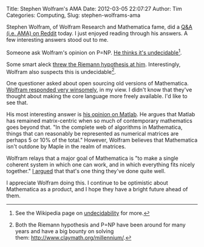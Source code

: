 Title: Stephen Wolfram&#039;s AMA
Date: 2012-03-05 22:07:27
Author: Tim
Categories: Computing,
Slug: stephen-wolframs-ama

Stephen Wolfram, of Wolfram Research and Mathematica fame, did a [Q&A (i.e. AMA) on Reddit](http://www.reddit.com/r/IAmA/comments/qisot/im_stephen_wolfram_mathematica_nks_wolframalpha/) today. I just enjoyed reading through his answers. A few interesting answers stood out to me. 

Someone ask Wolfram's opinion on P=NP. [He thinks it's undecidable](http://www.reddit.com/r/IAmA/comments/qisot/im_stephen_wolfram_mathematica_nks_wolframalpha/c3xy53q)[^1ama].

Some smart aleck [threw the Riemann hypothesis at him](http://www.reddit.com/r/IAmA/comments/qisot/im_stephen_wolfram_mathematica_nks_wolframalpha/c3xxmie). Interestingly, Wolfram also suspects this is undecidable[^2ama].

One questioner asked about open sourcing old versions of Mathematica. [Wolfram responded very winsomely](http://www.reddit.com/r/IAmA/comments/qisot/im_stephen_wolfram_mathematica_nks_wolframalpha/c3xz8by), in my view. I didn't know that they've thought about making the core language more freely available. I'd like to see that.

His most interesting answer is [his opinion on Matlab](http://www.reddit.com/r/IAmA/comments/qisot/im_stephen_wolfram_mathematica_nks_wolframalpha/c3xxhvt). He argues that Matlab has remained matrix-centric when so much of contemporary mathematics goes beyond that. "In the complete web of algorithms in Mathematica, things that can reasonably be represented as numerical matrices are perhaps 5 or 10% of the total." However, Wolfram believes that Mathematica isn't outdone by Maple in the realm of matrices.

Wolfram relays that a major goal of Mathematica is "to make a single coherent system in which one can work, and in which everything fits nicely together." [I argued](http://www.stiglerdiet.com/2012/02/10/mathematica-a-love-story/) that that's one thing they've done quite well.

I appreciate Wolfram doing this. I continue to be optimistic about Mathematica as a product, and I hope they have a bright future ahead of them.

[^1ama]: See the Wikipedia page on [undecidability](http://en.wikipedia.org/wiki/Undecidable_problem) for more.

[^2ama]: Both the Riemann hypothesis and P=NP have been around for many years and have a big bounty on solving them: http://www.claymath.org/millennium/.

